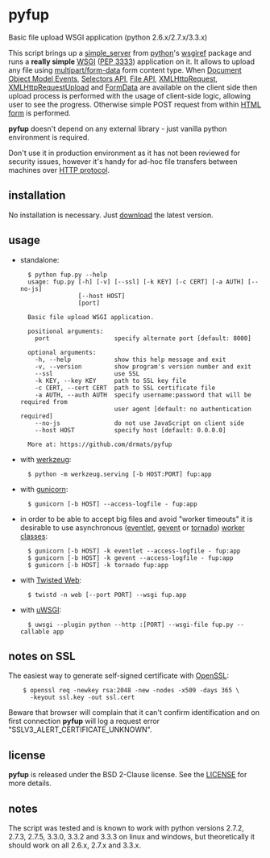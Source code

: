 # pyfup

Basic file upload WSGI application (python 2.6.x/2.7.x/3.3.x)

This script brings up a
[simple\_server](http://docs.python.org/3.3/library/wsgiref.html#module-wsgiref.simple_server)
from [python](http://python.org/)'s
[wsgiref](http://docs.python.org/3.3/library/wsgiref.html) package and runs
a **really simple** [WSGI](http://wsgi.org)
([PEP 3333](http://www.python.org/dev/peps/pep-3333/)) application on it.
It allows to upload any file using
[multipart/form-data](http://www.w3.org/TR/html401/interact/forms.html#h-17.13.4.2)
form content type.
When [Document Object Model Events](http://www.w3.org/TR/DOM-Level-2-Events/events.html),
[Selectors API](http://www.w3.org/TR/selectors-api/),
[File API](http://www.w3.org/TR/FileAPI/),
[XMLHttpRequest](http://www.w3.org/TR/XMLHttpRequest/),
[XMLHttpRequestUpload](http://www.w3.org/TR/XMLHttpRequest/#xmlhttprequestupload)
and [FormData](http://www.w3.org/TR/XMLHttpRequest/#interface-formdata) are
available on the client side then upload process is performed with the usage
of client-side logic, allowing user to see the progress. Otherwise simple POST
request from within [HTML form](http://www.w3.org/TR/html401/interact/forms.html)
is performed.

**pyfup** doesn't depend on any external library - just vanilla python
environment is required.

Don't use it in production environment as it has not been reviewed
for security issues, however it's handy for ad-hoc file transfers
between machines over [HTTP protocol](http://www.ietf.org/rfc/rfc2616.txt).




## installation

No installation is necessary. Just
[download](https://raw.github.com/drmats/pyfup/master/fup.py)
the latest version.




## usage

* standalone:

        $ python fup.py --help
        usage: fup.py [-h] [-v] [--ssl] [-k KEY] [-c CERT] [-a AUTH] [--no-js]
                      [--host HOST]
                      [port]

        Basic file upload WSGI application.

        positional arguments:
          port                  specify alternate port [default: 8000]

        optional arguments:
          -h, --help            show this help message and exit
          -v, --version         show program's version number and exit
          --ssl                 use SSL
          -k KEY, --key KEY     path to SSL key file
          -c CERT, --cert CERT  path to SSL certificate file
          -a AUTH, --auth AUTH  specify username:password that will be required from
                                user agent [default: no authentication required]
          --no-js               do not use JavaScript on client side
          --host HOST           specify host [default: 0.0.0.0]

        More at: https://github.com/drmats/pyfup


* with [werkzeug](http://werkzeug.pocoo.org/):

        $ python -m werkzeug.serving [-b HOST:PORT] fup:app

* with [gunicorn](http://gunicorn.org/):
    
        $ gunicorn [-b HOST] --access-logfile - fup:app

* in order to be able to accept big files and avoid "worker timeouts" it is
desirable to use asynchronous ([eventlet](http://eventlet.net/),
[gevent](http://www.gevent.org/) or
[tornado](http://www.tornadoweb.org/))
[worker classes](http://docs.gunicorn.org/en/latest/settings.html#worker-processes):

        $ gunicorn [-b HOST] -k eventlet --access-logfile - fup:app
        $ gunicorn [-b HOST] -k gevent --access-logfile - fup:app
        $ gunicorn [-b HOST] -k tornado fup:app

* with [Twisted Web](https://twistedmatrix.com/trac/wiki/TwistedWeb):

        $ twistd -n web [--port PORT] --wsgi fup.app

* with [uWSGI](http://uwsgi-docs.readthedocs.org/en/latest/):

        $ uwsgi --plugin python --http :[PORT] --wsgi-file fup.py --callable app




## notes on SSL

The easiest way to generate self-signed certificate with
[OpenSSL](https://www.openssl.org/):

        $ openssl req -newkey rsa:2048 -new -nodes -x509 -days 365 \
          -keyout ssl.key -out ssl.cert

Beware that browser will complain that it can't confirm identification
and on first connection **pyfup** will log a request error
"SSLV3_ALERT_CERTIFICATE_UNKNOWN".




## license

**pyfup** is released under the BSD 2-Clause license. See the
[LICENSE](https://github.com/drmats/pyfup/blob/master/LICENSE)
for more details.




## notes

The script was tested and is known to work with python versions 2.7.2, 2.7.3,
2.7.5, 3.3.0, 3.3.2 and 3.3.3 on linux and windows, but theoretically it should
work on all 2.6.x, 2.7.x and 3.3.x.
